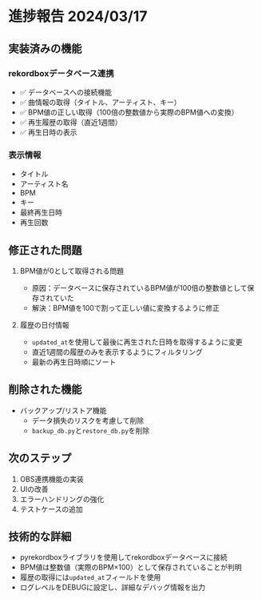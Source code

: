# 進捗報告 2024/03/17

## 実装済みの機能

### rekordboxデータベース連携
- ✅ データベースへの接続機能
- ✅ 曲情報の取得（タイトル、アーティスト、キー）
- ✅ BPM値の正しい取得（100倍の整数値から実際のBPM値への変換）
- ✅ 再生履歴の取得（直近1週間）
- ✅ 再生日時の表示

### 表示情報
- タイトル
- アーティスト名
- BPM
- キー
- 最終再生日時
- 再生回数

## 修正された問題
1. BPM値が0として取得される問題
   - 原因：データベースに保存されているBPM値が100倍の整数値として保存されていた
   - 解決：BPM値を100で割って正しい値に変換するように修正

2. 履歴の日付情報
   - `updated_at`を使用して最後に再生された日時を取得するように変更
   - 直近1週間の履歴のみを表示するようにフィルタリング
   - 最新の再生日時順にソート

## 削除された機能
- バックアップ/リストア機能
  - データ損失のリスクを考慮して削除
  - `backup_db.py`と`restore_db.py`を削除

## 次のステップ
1. OBS連携機能の実装
2. UIの改善
3. エラーハンドリングの強化
4. テストケースの追加

## 技術的な詳細
- pyrekordboxライブラリを使用してrekordboxデータベースに接続
- BPM値は整数値（実際のBPM×100）として保存されていることが判明
- 履歴の取得には`updated_at`フィールドを使用
- ログレベルをDEBUGに設定し、詳細なデバッグ情報を出力 